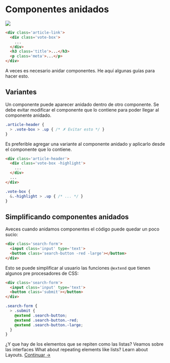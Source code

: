 # Componentes anidados
![](images/component-nesting.png)

```html
<div class='article-link'>
  <div class='vote-box'>
    ...
  </div>
  <h3 class='title'>...</h3>
  <p class='meta'>...</p>
</div>
```

A veces es necesario anidar componentes. He aquí algunas guías para hacer esto.

## Variantes
Un componente puede aparecer anidado dentro de otro componente. Se debe evitar modificar el componente que lo contiene para poder llegar al componente anidado.

```scss
.article-header {
  > .vote-box > .up { /* ✗ Evitar esto */ }
}
```

Es preferible agregar una variante al componente anidado y aplicarlo desde el componente que lo contiene.

```html
<div class='article-header'>
  <div class='vote-box -highlight'>
    ...
  </div>
  ...
</div>
```

```scss
.vote-box {
  &.-highlight > .up { /* ... */ }
}
```

## Simplificando componentes anidados
Aveces cuando anidamos componentes el código puede quedar un poco sucio:

```html
<div class='search-form'>
  <input class='input' type='text'>
  <button class='search-button -red -large'></button>
</div>
```

Esto se puede simplificar al usuario las funciones `@extend` que tienen algunos pre procesadores de CSS:

```html
<div class='search-form'>
  <input class='input' type='text'>
  <button class='submit'></button>
</div>
```

```scss
.search-form {
  > .submit {
    @extend .search-button;
    @extend .search-button.-red;
    @extend .search-button.-large;
  }
}
```

¿Y que hay de los elementos que se repiten como las listas? Veamos sobre las interfaces 
What about repeating elements like lists? Learn about Layouts.
[Continuar →](layouts.md)
<!-- {p:.pull-box} -->
